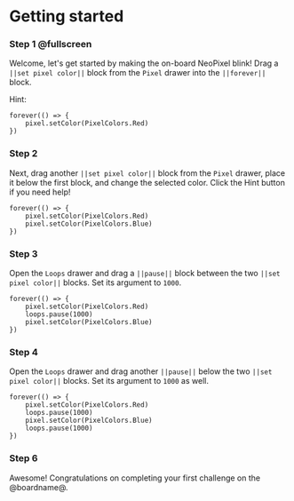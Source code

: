 # Getting started

### Step 1 @fullscreen

Welcome, let's get started by making the on-board NeoPixel blink! Drag a ``||set pixel color||`` block from the ``Pixel`` drawer into the ``||forever||`` block.

Hint:

```blocks
forever(() => {
    pixel.setColor(PixelColors.Red)
})
```

### Step 2

Next, drag another ``||set pixel color||`` block from the ``Pixel`` drawer, place it below the first block, and change the selected color.
Click the Hint button if you need help!

```blocks
forever(() => {
    pixel.setColor(PixelColors.Red)
    pixel.setColor(PixelColors.Blue)
})
```

### Step 3

Open the ``Loops`` drawer and drag a ``||pause||`` block between the two ``||set pixel color||`` blocks. Set its argument to `1000`.

```blocks
forever(() => {
    pixel.setColor(PixelColors.Red)
    loops.pause(1000)
    pixel.setColor(PixelColors.Blue)
})
```

### Step 4

Open the ``Loops`` drawer and drag another ``||pause||`` below the two ``||set pixel color||`` blocks. Set its argument to `1000` as well.

```blocks
forever(() => {
    pixel.setColor(PixelColors.Red)
    loops.pause(1000)
    pixel.setColor(PixelColors.Blue)
    loops.pause(1000)
})
```

### Step 6

Awesome! Congratulations on completing your first challenge on the @boardname@.

